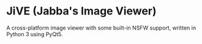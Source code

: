 JiVE (Jabba's Image Viewer)
===========================

A cross-platform image viewer with some built-in NSFW support, written in Python 3 using PyQt5.
